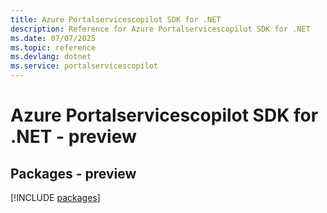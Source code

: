 ```yaml
---
title: Azure Portalservicescopilot SDK for .NET
description: Reference for Azure Portalservicescopilot SDK for .NET
ms.date: 07/07/2025
ms.topic: reference
ms.devlang: dotnet
ms.service: portalservicescopilot
---
```

# Azure Portalservicescopilot SDK for .NET - preview
## Packages - preview
[!INCLUDE [packages](portalservicescopilot-index.md)]